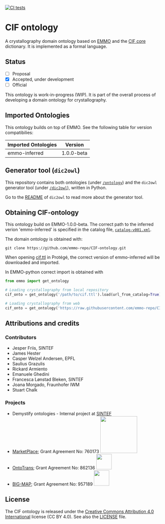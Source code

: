 [![CI tests](https://github.com/emmo-repo/CIF-ontology/workflows/CI/badge.svg)](https://github.com/emmo-repo/CIF-ontology/actions/)

# CIF ontology

A crystallography domain ontology based on [EMMO][1] and the [CIF core][2] dictionary.
It is implemented as a formal language.

## Status

- [ ] Proposal
- [X] Accepted, under development
- [ ] Official

This ontology is work-in-progress (WIP).
It is part of the overall process of developing a domain ontology for crystallography.

## Imported Ontologies

This ontology builds on top of EMMO.
See the following table for version compatibilies:

| Imported Ontologies | Version           |
| ------------------- | ----------------- |
| emmo-inferred       | 1.0.0-beta        |

## Generator tool (`dic2owl`)

This repository contains both ontologies (under [`/ontology`](ontology)) and the `dic2owl` generator tool (under [`/dic2owl`](dic2owl)), written in Python.

Go to the [README](dic2owl/README.md) of `dic2owl` to read more about the generator tool.

## Obtaining CIF-ontology

This ontology build on EMMO-1.0.0-beta.
The correct path to the inferred verion 'emmo-inferred' is specified in the catalog file, [`catalog-v001.xml`](ontology/catalog-v001.xml).

The domain ontology is obtained with:

```console
git clone https://github.com/emmo-repo/CIF-ontology.git
```

When opening [cif.ttl](https://raw.githubusercontent.com/emmo-repo/CIF-ontology/main/ontology/cif.ttl) in Protégé, the correct version of emmo-inferred will be downloaded and imported.

In EMMO-python correct import is obtained with

```python
from emmo import get_ontology

# Loading crystallography from local repository
cif_onto = get_ontology('/path/to/cif.ttl').load(url_from_catalog=True)

# Loading crystallography from web
cif_onto = get_ontology('https://raw.githubusercontent.com/emmo-repo/CIF-ontology/main/ontology/cif.ttl').load()
```

## Attributions and credits

### Contributors

- Jesper Friis, SINTEF
- James Hester
- Casper Welzel Andersen, EPFL
- Saulius Grazulis
- Rickard Armiento
- Emanuele Ghedini
- Francesca Lønstad Bleken, SINTEF
- Joana Morgado, Fraunhofer IWM
- Stuart Chalk

### Projects

- Demystify ontologies - Internal project at [SINTEF](www.sintef.no)
- [MarketPlace](https://www.the-marketplace-project.eu/);
  Grant Agreement No: 760173
  <img src="https://www.the-marketplace-project.eu/content/dam/iwm/the-marketplace-project/images/MARKETPLACE_LOGO_300dpi.png" width="120">
- [OntoTrans](https://ontotrans.eu/); 
  Grant Agreement No: 862136
  <img src="https://ontotrans.eu/wp-content/uploads/2020/05/ot_logo_rosa_gro%C3%9F.svg" height="50">
- [BIG-MAP](https://www.big-map.eu/);
  Grant Agreement No: 957189
  <img src="https://avatars1.githubusercontent.com/u/72801303?s=200&v=4" height="50">

License
-------

The CIF ontology is released under the [Creative Commons Attribution 4.0 International](https://creativecommons.org/licenses/by/4.0/legalcode) license (CC BY 4.0).
See also the [LICENSE](LICENSE) file.

[1]: https://github.com/emmo-repo/EMMO
[2]: https://www.iucr.org/__data/iucr/cifdic_html/1/cif_core.dic/index.html
